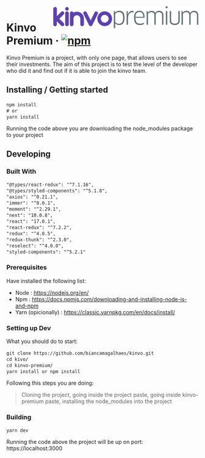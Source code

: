 <img src="https://github.com/biancamagalhaes/kinvo/blob/master/kinvo-premium/public/images/logo.svg" align="right">

# Kinvo Premium &middot; [![npm](https://img.shields.io/npm/v/npm.svg?style=flat-square)](https://www.npmjs.com/package/npm)

Kinvo Premium is a project, with only one page, that allows users to see their investments. The aim of this project is to test the level of the developer who did it and find out if it is able to join the kinvo team.

## Installing / Getting started

```shell
npm install
# or
yarn install
```

Running the code above you are downloading the node_modules package to your project

## Developing

### Built With
    "@types/react-redux": "^7.1.16",
    "@types/styled-components": "^5.1.8",
    "axios": "^0.21.1",
    "immer": "^8.0.1",
    "moment": "^2.29.1",
    "next": "10.0.8",
    "react": "17.0.1",
    "react-redux": "^7.2.2",
    "redux": "^4.0.5",
    "redux-thunk": "^2.3.0",
    "reselect": "^4.0.0",
    "styled-components": "^5.2.1"

### Prerequisites

Have installed the following list:
 - Node : https://nodejs.org/en/
 - Npm  : https://docs.npmjs.com/downloading-and-installing-node-js-and-npm
 - Yarn (opicionally) : https://classic.yarnpkg.com/en/docs/install/

### Setting up Dev

What you should do to start:

```shell
git clone https://github.com/biancamagalhaes/kinvo.git
cd kivo/
cd kinvo-premium/
yarn install or npm install
```
Following this steps you are doing:
 > Cloning the project, going inside the project paste, going inside kinvo-premium paste, installing the node_modules into the project

### Building

```shell
yarn dev
```
Running the code above the project will be up on port: https://localhost:3000 


